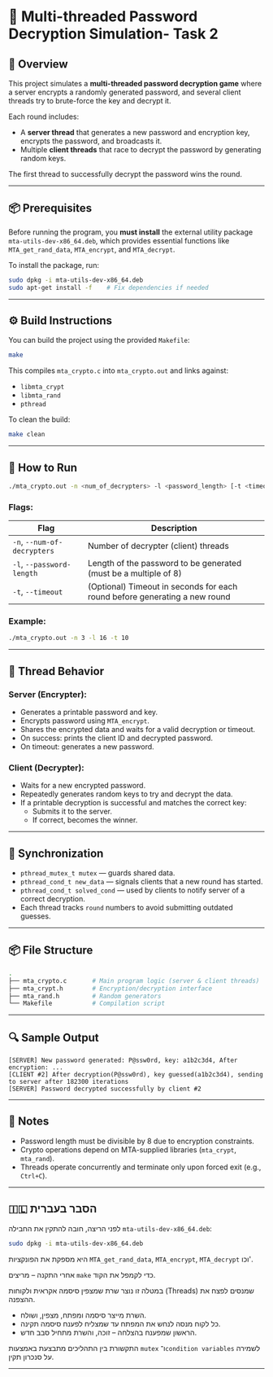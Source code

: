 
# 🔐 Multi-threaded Password Decryption Simulation- Task 2

## 📘 Overview

This project simulates a **multi-threaded password decryption game** where a server encrypts a randomly generated password, and several client threads try to brute-force the key and decrypt it.

Each round includes:
- A **server thread** that generates a new password and encryption key, encrypts the password, and broadcasts it.
- Multiple **client threads** that race to decrypt the password by generating random keys.

The first thread to successfully decrypt the password wins the round.

---

## 📦 Prerequisites

Before running the program, you **must install** the external utility package `mta-utils-dev-x86_64.deb`, which provides essential functions like `MTA_get_rand_data`, `MTA_encrypt`, and `MTA_decrypt`.

To install the package, run:

```bash
sudo dpkg -i mta-utils-dev-x86_64.deb
sudo apt-get install -f    # Fix dependencies if needed
```

---


## ⚙️ Build Instructions

You can build the project using the provided `Makefile`:

```bash
make
```

This compiles `mta_crypto.c` into `mta_crypto.out` and links against:
- `libmta_crypt`
- `libmta_rand`
- `pthread`

To clean the build:
```bash
make clean
```

---

## 🚀 How to Run

```bash
./mta_crypto.out -n <num_of_decrypters> -l <password_length> [-t <timeout_seconds>]
```

### Flags:

| Flag                        | Description                                                                 |
| -------------------------- | --------------------------------------------------------------------------- |
| `-n`, `--num-of-decrypters`| Number of decrypter (client) threads                                        |
| `-l`, `--password-length`  | Length of the password to be generated (must be a multiple of 8)            |
| `-t`, `--timeout`          | (Optional) Timeout in seconds for each round before generating a new round  |

### Example:

```bash
./mta_crypto.out -n 3 -l 16 -t 10
```

---

## 🧵 Thread Behavior

### Server (Encrypter):
- Generates a printable password and key.
- Encrypts password using `MTA_encrypt`.
- Shares the encrypted data and waits for a valid decryption or timeout.
- On success: prints the client ID and decrypted password.
- On timeout: generates a new password.

### Client (Decrypter):
- Waits for a new encrypted password.
- Repeatedly generates random keys to try and decrypt the data.
- If a printable decryption is successful and matches the correct key:
  - Submits it to the server.
  - If correct, becomes the winner.

---

## 🔐 Synchronization

- `pthread_mutex_t mutex` — guards shared data.
- `pthread_cond_t new_data` — signals clients that a new round has started.
- `pthread_cond_t solved_cond` — used by clients to notify server of a correct decryption.
- Each thread tracks `round` numbers to avoid submitting outdated guesses.

---

## 📦 File Structure

```bash
.
├── mta_crypto.c       # Main program logic (server & client threads)
├── mta_crypt.h        # Encryption/decryption interface
├── mta_rand.h         # Random generators
└── Makefile           # Compilation script
```

---

## 🔍 Sample Output

```text
[SERVER] New password generated: P@ssw0rd, key: a1b2c3d4, After encryption: ...
[CLIENT #2] After decryption(P@ssw0rd), key guessed(a1b2c3d4), sending to server after 182300 iterations
[SERVER] Password decrypted successfully by client #2
```

---

## 🧪 Notes

- Password length must be divisible by 8 due to encryption constraints.
- Crypto operations depend on MTA-supplied libraries (`mta_crypt`, `mta_rand`).
- Threads operate concurrently and terminate only upon forced exit (e.g., `Ctrl+C`).

---

## 🇮🇱 הסבר בעברית

לפני הריצה, חובה להתקין את החבילה `mta-utils-dev-x86_64.deb`:

```bash
sudo dpkg -i mta-utils-dev-x86_64.deb
```

היא מספקת את הפונקציות `MTA_get_rand_data`, `MTA_encrypt`, `MTA_decrypt` וכו'.

אחרי התקנה – מריצים `make` כדי לקמפל את הקוד.

במטלה זו נוצר שרת שמצפין סיסמה אקראית ולקוחות (Threads) שמנסים לפצח את ההצפנה.
- השרת מייצר סיסמה ומפתח, מצפין, ושולח.
- כל לקוח מנסה לנחש את המפתח עד שמצליח לפענח סיסמה תקינה.
- הראשון שמפענח בהצלחה – זוכה, והשרת מתחיל סבב חדש.

התקשורת בין התהליכים מתבצעת באמצעות `mutex` ו־`condition variables` לשמירה על סנכרון תקין.

---
